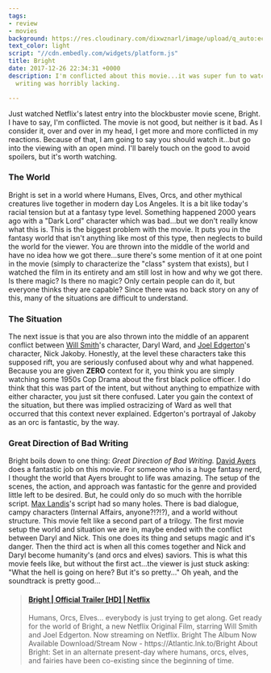 ```yaml
---
tags:
- review
- movies
background: https://res.cloudinary.com/dixwznarl/image/upload/q_auto:eco/notebook/bright-movie.jpg
text_color: light
script: "//cdn.embedly.com/widgets/platform.js"
title: Bright
date: 2017-12-26 22:34:31 +0000
description: I'm conflicted about this movie...it was super fun to watch, but the
  writing was horribly lacking.

---
```

Just watched Netflix's latest entry into the blockbuster movie scene, Bright.  I have to say, I'm conflicted.  The movie is not good, but neither is it bad.  As I consider it, over and over in my head, I get more and more conflicted in my reactions.  Because of that, I am going to say you should watch it...but go into the viewing with an open mind.  I'll barely touch on the good to avoid spoilers, but it's worth watching.

###  The World

Bright is set in a world where Humans, Elves, Orcs, and other mythical creatures live together in modern day Los Angeles.  It is a bit like today's racial tension but at a fantasy type level.  Something happened 2000 years ago with a "Dark Lord" character which was bad...but we don't really know what this is.  This is the biggest problem with the movie.  It puts you in the fantasy world that isn't anything like most of this type, then neglects to build the world for the viewer.  You are thrown into the middle of the world and have no idea how we got there...sure there's some mention of it at one point in the movie (simply to characterize the "class" system that exists), but I watched the film in its entirety and am still lost in how and why we got there.  Is there magic?  Is there no magic?  Only certain people can do it, but everyone thinks they are capable?  Since there was no back story on any of this, many of the situations are difficult to understand.

###  The Situation

The next issue is that you are also thrown into the middle of an apparent conflict between [Will Smith](https://en.wikipedia.org/wiki/Will_Smith "Will Smith")'s character, Daryl Ward, and [Joel Edgerton](https://en.wikipedia.org/wiki/Joel_Edgerton "Joel Edgerton")'s character, Nick Jakoby.  Honestly, at the level these characters take this supposed rift, you are seriously confused about why and what happened.  Because you are given **ZERO** context for it, you think you are simply watching some 1950s Cop Drama about the first black police officer.  I do think that this was part of the intent, but without anything to empathize with either character, you just sit there confused.  Later you gain the context of the situation, but there was implied ostracizing of Ward as well that occurred that this context never explained.  Edgerton's portrayal of Jakoby as an orc is fantastic, by the way. 

###  Great Direction of Bad Writing

Bright boils down to one thing: _Great Direction of Bad Writing._  [David Ayers](https://en.wikipedia.org/wiki/David_Ayer "David Ayers") does a fantastic job on this movie.  For someone who is a huge fantasy nerd, I thought the world that Ayers brought to life was amazing.  The setup of the scenes, the action, and approach was fantastic for the genre and provided little left to be desired.  But, he could only do so much with the horrible script.  [Max Landis](https://en.wikipedia.org/wiki/Max_Landis "Max Landis")'s script had so many holes.  There is bad dialogue, campy characters (Internal Affairs, anyone?!?!?), and a world without structure.  This movie felt like a second part of a trilogy.  The first movie setup the world and situation we are in, maybe ended with the conflict between Daryl and Nick.  This one does its thing and setups magic and it's danger.  Then the third act is when all this comes together and Nick and Daryl become humanity's (and orcs and elves) saviors.  This is what this movie feels like, but without the first act...the viewer is just stuck asking: "What the hell is going on here?  But it's so pretty..."  Oh yeah, and the soundtrack is pretty good...

<blockquote class="embedly-card" data-card-key="bdfeaf9e6c274fb9a648b7a58a607e12"><h4><a href="https://www.youtube.com/watch?v=6EZCBSsBxko">Bright | Official Trailer [HD] | Netflix</a></h4><p>Humans, Orcs, Elves... everybody is just trying to get along. Get ready for the world of Bright, a new Netflix Original Film, starring Will Smith and Joel Edgerton. Now streaming on Netflix. Bright The Album Now Available Download/Stream Now - https://Atlantic.lnk.to/Bright About Bright: Set in an alternate present-day where humans, orcs, elves, and fairies have been co-existing since the beginning of time.</p></blockquote>
